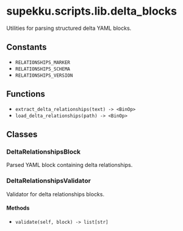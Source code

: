 # supekku.scripts.lib.delta_blocks

Utilities for parsing structured delta YAML blocks.

## Constants

- `RELATIONSHIPS_MARKER`
- `RELATIONSHIPS_SCHEMA`
- `RELATIONSHIPS_VERSION`

## Functions

- `extract_delta_relationships(text) -> <BinOp>`
- `load_delta_relationships(path) -> <BinOp>`

## Classes

### DeltaRelationshipsBlock

Parsed YAML block containing delta relationships.

### DeltaRelationshipsValidator

Validator for delta relationships blocks.

#### Methods

- `validate(self, block) -> list[str]`
